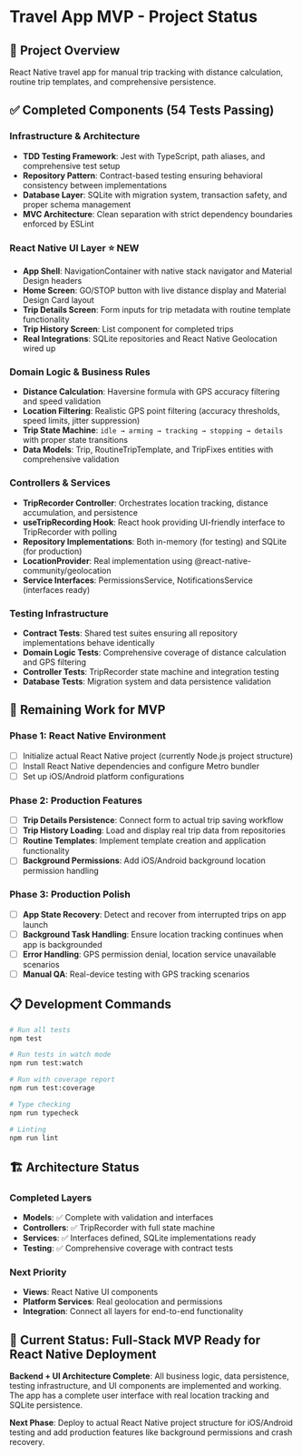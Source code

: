 # Travel App MVP - Project Status

## 🎯 **Project Overview**
React Native travel app for manual trip tracking with distance calculation, routine trip templates, and comprehensive persistence.

## ✅ **Completed Components (54 Tests Passing)**

### **Infrastructure & Architecture**
- **TDD Testing Framework**: Jest with TypeScript, path aliases, and comprehensive test setup
- **Repository Pattern**: Contract-based testing ensuring behavioral consistency between implementations
- **Database Layer**: SQLite with migration system, transaction safety, and proper schema management
- **MVC Architecture**: Clean separation with strict dependency boundaries enforced by ESLint

### **React Native UI Layer** ⭐ **NEW**
- **App Shell**: NavigationContainer with native stack navigator and Material Design headers
- **Home Screen**: GO/STOP button with live distance display and Material Design Card layout
- **Trip Details Screen**: Form inputs for trip metadata with routine template functionality
- **Trip History Screen**: List component for completed trips
- **Real Integrations**: SQLite repositories and React Native Geolocation wired up

### **Domain Logic & Business Rules**
- **Distance Calculation**: Haversine formula with GPS accuracy filtering and speed validation
- **Location Filtering**: Realistic GPS point filtering (accuracy thresholds, speed limits, jitter suppression)
- **Trip State Machine**: `idle → arming → tracking → stopping → details` with proper state transitions
- **Data Models**: Trip, RoutineTripTemplate, and TripFixes entities with comprehensive validation

### **Controllers & Services**
- **TripRecorder Controller**: Orchestrates location tracking, distance accumulation, and persistence
- **useTripRecording Hook**: React hook providing UI-friendly interface to TripRecorder with polling
- **Repository Implementations**: Both in-memory (for testing) and SQLite (for production) 
- **LocationProvider**: Real implementation using @react-native-community/geolocation
- **Service Interfaces**: PermissionsService, NotificationsService (interfaces ready)

### **Testing Infrastructure** 
- **Contract Tests**: Shared test suites ensuring all repository implementations behave identically
- **Domain Logic Tests**: Comprehensive coverage of distance calculation and GPS filtering
- **Controller Tests**: TripRecorder state machine and integration testing
- **Database Tests**: Migration system and data persistence validation

## 🔲 **Remaining Work for MVP**

### **Phase 1: React Native Environment** 
- [ ] Initialize actual React Native project (currently Node.js project structure)
- [ ] Install React Native dependencies and configure Metro bundler
- [ ] Set up iOS/Android platform configurations

### **Phase 2: Production Features**
- [ ] **Trip Details Persistence**: Connect form to actual trip saving workflow
- [ ] **Trip History Loading**: Load and display real trip data from repositories  
- [ ] **Routine Templates**: Implement template creation and application functionality
- [ ] **Background Permissions**: Add iOS/Android background location permission handling

### **Phase 3: Production Polish**
- [ ] **App State Recovery**: Detect and recover from interrupted trips on app launch
- [ ] **Background Task Handling**: Ensure location tracking continues when app is backgrounded
- [ ] **Error Handling**: GPS permission denial, location service unavailable scenarios
- [ ] **Manual QA**: Real-device testing with GPS tracking scenarios

## 📋 **Development Commands**
```bash
# Run all tests
npm test

# Run tests in watch mode  
npm run test:watch

# Run with coverage report
npm run test:coverage

# Type checking
npm run typecheck

# Linting
npm run lint
```

## 🏗️ **Architecture Status**

### **Completed Layers**
- **Models**: ✅ Complete with validation and interfaces
- **Controllers**: ✅ TripRecorder with full state machine
- **Services**: ✅ Interfaces defined, SQLite implementations ready
- **Testing**: ✅ Comprehensive coverage with contract tests

### **Next Priority**
- **Views**: React Native UI components
- **Platform Services**: Real geolocation and permissions
- **Integration**: Connect all layers for end-to-end functionality

## 🎯 **Current Status**: Full-Stack MVP Ready for React Native Deployment
**Backend + UI Architecture Complete**: All business logic, data persistence, testing infrastructure, and UI components are implemented and working. The app has a complete user interface with real location tracking and SQLite persistence.

**Next Phase**: Deploy to actual React Native project structure for iOS/Android testing and add production features like background permissions and crash recovery.